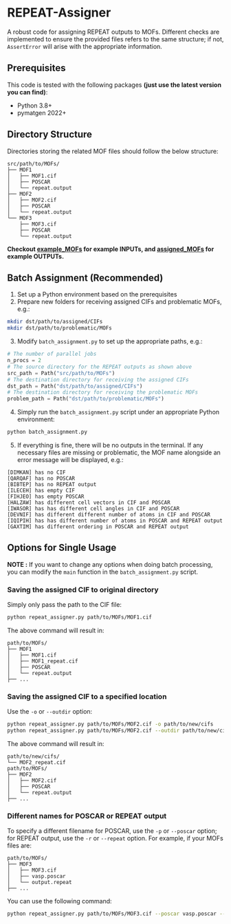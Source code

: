 # REPEAT-Assigner

A robust code for assigning REPEAT outputs to MOFs. Different checks are implemented to ensure the provided files refers to the same structure; if not, `AssertError` will arise with the appropriate information.

## Prerequisites

This code is tested with the following packages **(just use the latest version you can find)**:
- Python 3.8+
- pymatgen 2022+

## Directory Structure

Directories storing the related MOF files should follow the below structure:

```
src/path/to/MOFs/
├── MOF1
│   ├── MOF1.cif
│   ├── POSCAR
│   └── repeat.output
├── MOF2
│   ├── MOF2.cif
│   ├── POSCAR
│   └── repeat.output
└── MOF3
    ├── MOF3.cif
    ├── POSCAR
    └── repeat.output
```

**Checkout [example_MOFs](./example_MOFs/) for example INPUTs, and [assigned_MOFs](./assigned_MOFs/) for example OUTPUTs.**

## Batch Assignment (Recommended)

1. Set up a Python environment based on the prerequisites
2. Prepare new folders for receiving assigned CIFs and problematic MOFs, e.g.:

``` bash
mkdir dst/path/to/assigned/CIFs
mkdir dst/path/to/problematic/MOFs
```

3. Modify `batch_assignment.py` to set up the appropriate paths, e.g.:

``` python
# The number of parallel jobs
n_procs = 2
# The source directory for the REPEAT outputs as shown above
src_path = Path("src/path/to/MOFs")
# The destination directory for receiving the assigned CIFs
dst_path = Path("dst/path/to/assigned/CIFs")
# The destination directory for receiving the problematic MOFs
problem_path = Path("dst/path/to/problematic/MOFs")
```

4. Simply run the `batch_assignment.py` script under an appropriate Python environment:

``` bash
python batch_assignment.py
```

5. If everything is fine, there will be no outputs in the terminal. If any necessary files are missing or problematic, the MOF name alongside an error message will be displayed, e.g.:

```
[DIMKAN] has no CIF
[QARQAF] has no POSCAR
[BIBTEP] has no REPEAT output
[ILECEH] has empty CIF
[FIHJEO] has empty POSCAR
[HALZAW] has different cell vectors in CIF and POSCAR
[IWASOR] has has different cell angles in CIF and POSCAR
[DEVNIF] has different different number of atoms in CIF and POSCAR
[IQIPIH] has has different number of atoms in POSCAR and REPEAT output
[GAXTIM] has different ordering in POSCAR and REPEAT output
```

## Options for Single Usage

**NOTE :** If you want to change any options when doing batch processing, you can modify the `main` function in the `batch_assignment.py` script.

### Saving the assigned CIF to original directory

Simply only pass the path to the CIF file:

``` bash
python repeat_assigner.py path/to/MOFs/MOF1.cif
```

The above command will result in:

```
path/to/MOFs/
├── MOF1
│   ├── MOF1.cif
│   ├── MOF1_repeat.cif
│   ├── POSCAR
│   └── repeat.output
├── ...
```

### Saving the assigned CIF to a specified location

Use the `-o` or `--outdir` option:

``` bash
python repeat_assigner.py path/to/MOFs/MOF2.cif -o path/to/new/cifs
python repeat_assigner.py path/to/MOFs/MOF2.cif --outdir path/to/new/cifs
```

The above command will result in:
```
path/to/new/cifs/
└── MOF2_repeat.cif
path/to/MOFs/
├── MOF2
│   ├── MOF2.cif
│   ├── POSCAR
│   └── repeat.output
├── ...
```

### Different names for POSCAR or REPEAT output

To specify a different filename for POSCAR, use the `-p` or `--poscar` option; for REPEAT output, use the `-r` or `--repeat` option. For example, if your MOFs files are:

```
path/to/MOFs/
├── MOF3
│   ├── MOF3.cif
│   ├── vasp.poscar
│   └── output.repeat
├── ...
```

You can use the following command:

``` bash
python repeat_assigner.py path/to/MOFs/MOF3.cif --poscar vasp.poscar --repeat output.repeat
```
